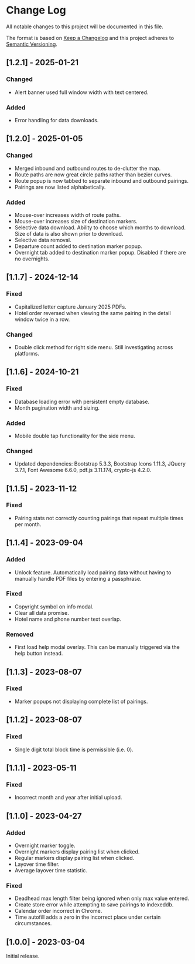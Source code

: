 
# Change Log
All notable changes to this project will be documented in this file.
 
The format is based on [Keep a Changelog](http://keepachangelog.com/)
and this project adheres to [Semantic Versioning](http://semver.org/).

## [1.2.1] - 2025-01-21

### Changed
- Alert banner used full window width with text centered.

### Added
- Error handling for data downloads.

## [1.2.0] - 2025-01-05

### Changed

- Merged inbound and outbound routes to de-clutter the map.
- Route paths are now great circle paths rather than bezier curves.
- Route popup is now tabbed to separate inbound and outbound pairings.
- Pairings are now listed alphabetically.

### Added

- Mouse-over increases width of route paths.
- Mouse-over increases size of destination markers.
- Selective data download. Ability to choose which months to download. Size of data is also shown prior to download.
- Selective data removal.
- Departure count added to destination marker popup.
- Overnight tab added to destination marker popup. Disabled if there are no overnights.

## [1.1.7] - 2024-12-14

### Fixed

- Capitalized letter capture January 2025 PDFs.
- Hotel order reversed when viewing the same pairing in the detail window twice in a row.

### Changed

- Double click method for right side menu. Still investigating across platforms.

## [1.1.6] - 2024-10-21

### Fixed

- Database loading error with persistent empty database.
- Month pagination width and sizing.

### Added

- Mobile double tap functionality for the side menu.

### Changed
- Updated dependencies: Bootstrap 5.3.3, Bootstrap Icons 1.11.3, JQuery 3.7.1, Font Awesome 6.6.0, pdf.js 3.11.174, crypto-js 4.2.0.

## [1.1.5] - 2023-11-12

### Fixed

- Pairing stats not correctly counting pairings that repeat multiple times per month.

## [1.1.4] - 2023-09-04

### Added

- Unlock feature. Automatically load pairing data without having to manually handle PDF files by entering a passphrase.

### Fixed

- Copyright symbol on info modal.
- Clear all data promise.
- Hotel name and phone number text overlap.

### Removed

- First load help modal overlay. This can be manually triggered via the help button instead.

## [1.1.3] - 2023-08-07

### Fixed

- Marker popups not displaying complete list of pairings.

## [1.1.2] - 2023-08-07

### Fixed

- Single digit total block time is permissible (i.e. 0).

## [1.1.1] - 2023-05-11

### Fixed

- Incorrect month and year after initial upload.

## [1.1.0] - 2023-04-27

### Added

- Overnight marker toggle.
- Overnight markers display pairing list when clicked.
- Regular markers display pairing list when clicked.
- Layover time filter.
- Average layover time statistic.

### Fixed

- Deadhead max length filter being ignored when only max value entered.
- Create store error while attempting to save pairings to indexeddb.
- Calendar order incorrect in Chrome.
- Time autofill adds a zero in the incorrect place under certain circumstances.


## [1.0.0] - 2023-03-04

Initial release.
